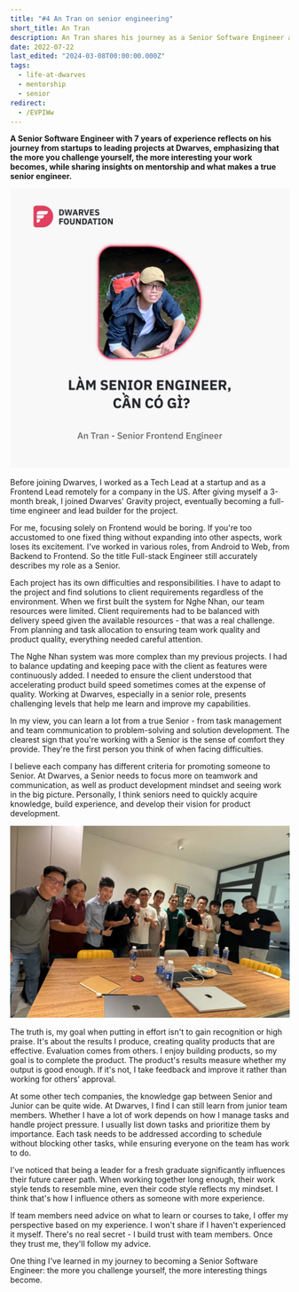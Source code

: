 ```yaml
---
title: "#4 An Tran on senior engineering"
short_title: An Tran
description: An Tran shares his journey as a Senior Software Engineer at Dwarves, highlighting the balance between delivery speed and quality, and the importance of continuous learning and mentorship
date: 2022-07-22
last_edited: "2024-03-08T00:00:00.000Z"
tags:
  - life-at-dwarves
  - mentorship
  - senior
redirect:
  - /EVPIWw
---
```


**A Senior Software Engineer with 7 years of experience reflects on his journey from startups to leading projects at Dwarves, emphasizing that the more you challenge yourself, the more interesting your work becomes, while sharing insights on mentorship and what makes a true senior engineer.**

![An Tran - Senior Software Engineer](assets/notion-image-1744012389739-7aklf.webp)

Before joining Dwarves, I worked as a Tech Lead at a startup and as a Frontend Lead remotely for a company in the US. After giving myself a 3-month break, I joined Dwarves' Gravity project, eventually becoming a full-time engineer and lead builder for the project.

For me, focusing solely on Frontend would be boring. If you're too accustomed to one fixed thing without expanding into other aspects, work loses its excitement. I've worked in various roles, from Android to Web, from Backend to Frontend. So the title Full-stack Engineer still accurately describes my role as a Senior.

Each project has its own difficulties and responsibilities. I have to adapt to the project and find solutions to client requirements regardless of the environment. When we first built the system for Nghe Nhan, our team resources were limited. Client requirements had to be balanced with delivery speed given the available resources - that was a real challenge. From planning and task allocation to ensuring team work quality and product quality, everything needed careful attention.

The Nghe Nhan system was more complex than my previous projects. I had to balance updating and keeping pace with the client as features were continuously added. I needed to ensure the client understood that accelerating product build speed sometimes comes at the expense of quality. Working at Dwarves, especially in a senior role, presents challenging levels that help me learn and improve my capabilities.

In my view, you can learn a lot from a true Senior - from task management and team communication to problem-solving and solution development. The clearest sign that you're working with a Senior is the sense of comfort they provide. They're the first person you think of when facing difficulties.

I believe each company has different criteria for promoting someone to Senior. At Dwarves, a Senior needs to focus more on teamwork and communication, as well as product development mindset and seeing work in the big picture. Personally, I think seniors need to quickly acquire knowledge, build experience, and develop their vision for product development.

![](assets/an-tran-team-discussion.webp)

The truth is, my goal when putting in effort isn't to gain recognition or high praise. It's about the results I produce, creating quality products that are effective. Evaluation comes from others. I enjoy building products, so my goal is to complete the product. The product's results measure whether my output is good enough. If it's not, I take feedback and improve it rather than working for others' approval.

At some other tech companies, the knowledge gap between Senior and Junior can be quite wide. At Dwarves, I find I can still learn from junior team members. Whether I have a lot of work depends on how I manage tasks and handle project pressure. I usually list down tasks and prioritize them by importance. Each task needs to be addressed according to schedule without blocking other tasks, while ensuring everyone on the team has work to do.

I've noticed that being a leader for a fresh graduate significantly influences their future career path. When working together long enough, their work style tends to resemble mine, even their code style reflects my mindset. I think that's how I influence others as someone with more experience.

If team members need advice on what to learn or courses to take, I offer my perspective based on my experience. I won't share if I haven't experienced it myself. There's no real secret - I build trust with team members. Once they trust me, they'll follow my advice.

One thing I've learned in my journey to becoming a Senior Software Engineer: the more you challenge yourself, the more interesting things become.
